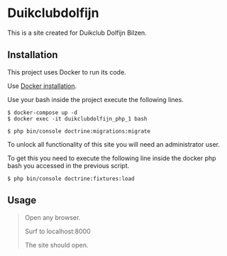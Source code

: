 # Duikclubdolfijn

This is a site created for Duikclub Dolfijn Bilzen.

## Installation

This project uses Docker to run its code.

Use [Docker installation](https://www.docker.com/get-started).

Use your bash inside the project execute the following lines.

```shell
$ docker-compose up -d
$ docker exec -it duikclubdolfijn_php_1 bash

$ php bin/console doctrine:migrations:migrate
```

To unlock all functionality of this site you will need an administrator user.

To get this you need to execute the following line inside the docker php bash you accessed in the previous script.
```shell
$ php bin/console doctrine:fixtures:load
```

## Usage

>Open any browser.
>
>Surf to localhost:8000
>
>The site should open.


